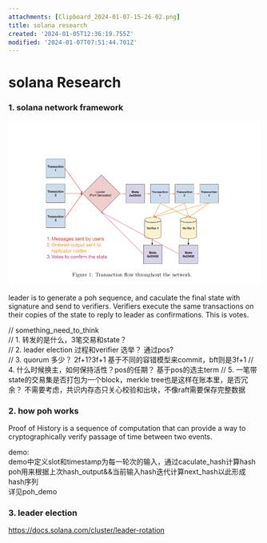 ```yaml
---
attachments: [Clipboard_2024-01-07-15-26-02.png]
title: solana research
created: '2024-01-05T12:36:19.755Z'
modified: '2024-01-07T07:51:44.701Z'
---
```


# solana Research 

### 1. solana network framework

![](./images/solana_network_framework.png)


leader is to generate a poh sequence, and caculate the final state with signature and send to verifiers. Verifiers execute the same transactions on their copies of the state to reply to leader as confirmations. This is votes.  

// something_need_to_think<br>
// 1. 转发的是什么，3笔交易和state？  
// 2. leader election 过程和verifier 选举？ 通过pos?   
// 3. quorum 多少？ 2f+1?3f+1
   基于不同的容错模型来commit，bft则是3f+1
// 4. 什么时候换主，如何保持活性？pos的任期？ 
    基于pos的选主term
// 5. 一笔带state的交易集是否打包为一个block，merkle tree也是这样在账本里，是否冗余？
    不需要考虑，共识内存态只关心校验和出块，不像raft需要保存完整数据   

### 2. how poh works

Proof of History is a sequence of computation that can provide a way to cryptographically verify passage of time between two events.

demo:  
demo中定义slot和timestamp为每一轮次的输入，通过caculate_hash计算hash<br>
poh用来根据上次hash_output&&当前输入hash迭代计算next_hash以此形成hash序列<br>
详见poh_demo


### 3. leader election
https://docs.solana.com/cluster/leader-rotation




